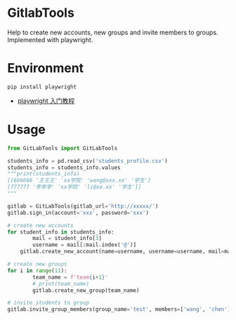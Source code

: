 # GitlabTools
Help to create new accounts, new groups and invite members to groups. Implemented with playwright.

# Environment

`pip install playwright`

- [playwright 入门教程](https://www.yuque.com/docs/share/4f709c9d-b649-4450-b791-4827c1e41e02?#)

# Usage

```python
from GitLabTools import GitLabTools

students_info = pd.read_csv('students_profile.csv')
students_info = students_info.values
"""print(students_info)
[[666666 '王王王' 'xx学院' 'wang@xxx.xx' '学生']
[777777 '李李李' 'xx学院' 'li@xx.xx' '学生']]
"""

gitlab = GitLabTools(gitlab_url='http://xxxxx/')
gitlab.sign_in(account='xxx', password='xxx')

# create new accounts
for student_info in students_info:
		mail = student_info[3]
		username = mail[:mail.index('@')]
  	gitlab.create_new_account(name=username, username=username, mail=mail)

# create new groups
for i in range(11):
		team_name = f'team{i+1}'
		# print(team_name)
		gitlab.create_new_group(team_name)

# invite students to group
gitlab.invite_group_members(group_name='test', members=['wang', 'chen'])
```

